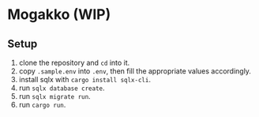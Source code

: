 # Mogakko (WIP)

## Setup

1. clone the repository and `cd` into it.
2. copy `.sample.env` into `.env`, then fill the appropriate values accordingly.
3. install sqlx with `cargo install sqlx-cli`.
4. run `sqlx database create`.
5. run `sqlx migrate run`.
6. run `cargo run`.
